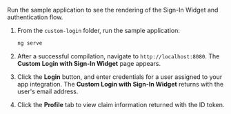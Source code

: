 Run the sample application to see the rendering of the Sign-In Widget and authentication flow.

1. From the `custom-login` folder, run the sample application:

    ```bash
    ng serve
    ```

1. After a successful compilation, navigate to `http://localhost:8080`. The **Custom Login with Sign-In Widget** page appears.

1. Click the **Login** button, and enter credentials for a user assigned to your app integration. The **Custom Login with Sign-In Widget** returns with the user's email address.

1. Click the **Profile** tab to view claim information returned with the ID token.
